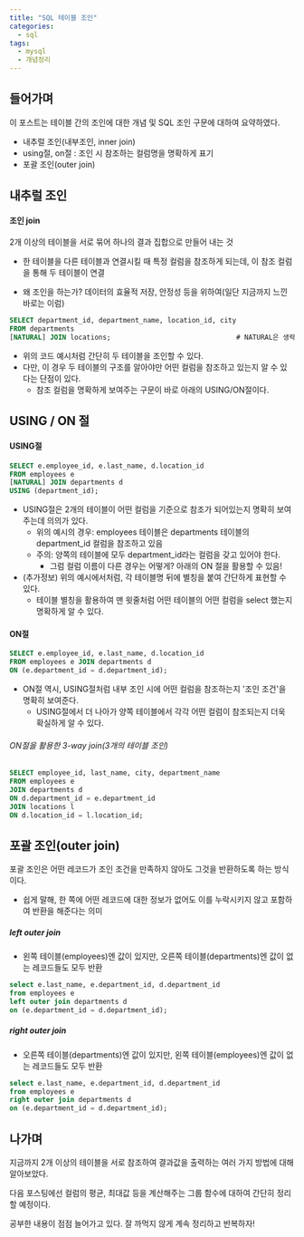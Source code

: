 ```yaml
---
title: "SQL 테이블 조인"
categories:	
  - sql
tags:
  - mysql
  - 개념정리
---
```


## 들어가며

이 포스트는 테이블 간의 조인에 대한 개념 및 SQL 조인 구문에 대하여 요약하였다.

- 내추럴 조인(내부조인, inner join)
- using절, on절 : 조인 시 참조하는 컬럼명을 명확하게 표기
- 포괄 조인(outer join)



## 내추럴 조인

#### 조인 join

2개 이상의 테이블을 서로 묶어 하나의 결과 집합으로 만들어 내는 것

- 한 테이블을 다른 테이블과 연결시킬 때 특정 컬럼을 참조하게 되는데, 이 참조 컬럼을 통해 두 테이블이 연결

- 왜 조인을 하는가? 데이터의 효율적 저장, 안정성 등을 위하여(일단 지금까지 느낀 바로는 이럼)

```sql
SELECT department_id, department_name, location_id, city
FROM departments
[NATURAL] JOIN locations;								# NATURAL은 생략 가능 
```

- 위의 코드 예시처럼 간단히 두 테이블을 조인할 수 있다.
- 다만, 이 경우 두 테이블의 구조를 알아야만 어떤 컬럼을 참조하고 있는지 알 수 있다는 단점이 있다.
  - 참조 컬럼을 명확하게 보여주는 구문이 바로 아래의 USING/ON절이다.



## USING / ON 절

#### USING절

```sql
SELECT e.employee_id, e.last_name, d.location_id
FROM employees e
[NATURAL] JOIN departments d
USING (department_id);
```

- USING절은 2개의 테이블이 어떤 컬럼을 기준으로 참조가 되어있는지 명확히 보여주는데 의의가 있다.
  - 위의 예시의 경우: employees 테이블은 departments 테이블의 department_id 컬럼을 참조하고 있음
  - 주의:  양쪽의 테이블에 모두 department_id라는 컬럼을 갖고 있어야 한다.
    - 그럼 컬럼 이름이 다른 경우는 어떻게? 아래의 ON 절을 활용할 수 있음!
- (추가정보) 위의 예시에서처럼, 각 테이블명 뒤에 별칭을 붙여 간단하게 표현할 수 있다.
  - 테이블 별칭을 활용하여 맨 윗줄처럼 어떤 테이블의 어떤 컬럼을 select 했는지 명확하게 알 수 있다.



#### ON절

```sql
SELECT e.employee_id, e.last_name, d.location_id
FROM employees e JOIN departments d
ON (e.department_id = d.department_id);
```

- ON절 역시, USING절처럼 내부 조인 시에 어떤 컬럼을 참조하는지 '조인 조건'을 명확히 보여준다.
  - USING절에서 더 나아가 양쪽 테이블에서 각각 어떤 컬럼이 참조되는지 더욱 확실하게 알 수 있다.

###### ON절을 활용한 3-way join(3개의 테이블 조인)

```sql
SELECT employee_id, last_name, city, department_name
FROM employees e
JOIN departments d
ON d.department_id = e.department_id
JOIN locations l
ON d.location_id = l.location_id;
```



## 포괄 조인(outer join)

포괄 조인은 어떤 레코드가 조인 조건을 만족하지 않아도 그것을 반환하도록 하는 방식이다.

- 쉽게 말해, 한 쪽에 어떤 레코드에 대한 정보가 없어도 이를 누락시키지 않고 포함하여 반환을 해준다는 의미



##### left outer join

- 왼쪽 테이블(employees)엔 값이 있지만, 오른쪽 테이블(departments)엔 값이 없는 레코드들도 모두 반환

```sql
select e.last_name, e.department_id, d.department_id
from employees e
left outer join departments d
on (e.department_id = d.department_id);
```



##### right outer join

- 오른쪽 테이블(departments)엔 값이 있지만, 왼쪽 테이블(employees)엔 값이 없는 레코드들도 모두 반환

```sql
select e.last_name, e.department_id, d.department_id
from employees e
right outer join departments d
on (e.department_id = d.department_id);
```



## 나가며

지금까지 2개 이상의 테이블을 서로 참조하여 결과값을 출력하는 여러 가지 방법에 대해 알아보았다.

다음 포스팅에선 컬럼의 평균, 최대값 등을 계산해주는 그룹 함수에 대하여 간단히 정리할 예정이다.



공부한 내용이 점점 늘어가고 있다. 잘 까먹지 않게 계속 정리하고 반복하자!
